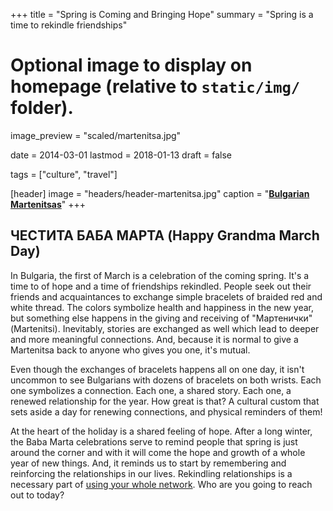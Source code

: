 +++
title = "Spring is Coming and Bringing Hope"
summary = "Spring is a time to rekindle friendships"

# Optional image to display on homepage (relative to `static/img/` folder).
image_preview = "scaled/martenitsa.jpg"

date = 2014-03-01
lastmod = 2018-01-13
draft = false

tags = ["culture", "travel"]

[header]
image = "headers/header-martenitsa.jpg"
caption = "[**Bulgarian Martenitsas**](https://en.wikipedia.org/wiki/Martenitsa/)"
+++

## ЧЕСТИТА БАБА МАРТА (Happy Grandma March Day)

In Bulgaria, the first of March is a celebration of the coming spring.  It's a time to of hope and a time of friendships rekindled.  People seek out their friends and acquaintances to exchange simple bracelets of braided red and white thread.  The colors symbolize health and happiness in the new year, but something else happens in the giving and receiving of "Мартенички"(Martenitsi). Inevitably, stories are exchanged as well which lead to deeper and more meaningful connections.  And, because it is normal to give a Martenitsa back to anyone who gives you one, it's mutual.

Even though the exchanges of bracelets happens all on one day, it isn't uncommon to see Bulgarians with dozens of bracelets on both wrists.  Each one symbolizes a connection.  Each one, a shared story. Each one, a renewed relationship for the year.  How great is that?  A cultural custom that sets aside a day for renewing connections, and physical reminders of them!

At the heart of the holiday is a shared feeling of hope.  After a long winter, the Baba Marta celebrations serve to remind people that spring is just around the corner and with it will come the hope and growth of a whole year of new things.  And, it reminds us to start by remembering and reinforcing the relationships in our lives.  Rekindling relationships is a necessary part of [using your whole network](/your-support-system/).  Who are you going to reach out to today?
